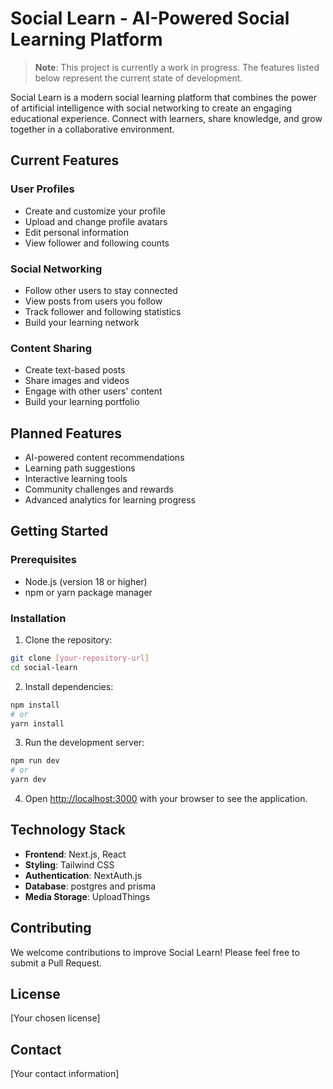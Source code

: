 # Social Learn - AI-Powered Social Learning Platform

> **Note**: This project is currently a work in progress. The features listed below represent the current state of development.

Social Learn is a modern social learning platform that combines the power of artificial intelligence with social networking to create an engaging educational experience. Connect with learners, share knowledge, and grow together in a collaborative environment.

## Current Features

### User Profiles
- Create and customize your profile
- Upload and change profile avatars
- Edit personal information
- View follower and following counts

### Social Networking
- Follow other users to stay connected
- View posts from users you follow
- Track follower and following statistics
- Build your learning network

### Content Sharing
- Create text-based posts
- Share images and videos
- Engage with other users' content
- Build your learning portfolio

## Planned Features
- AI-powered content recommendations
- Learning path suggestions
- Interactive learning tools
- Community challenges and rewards
- Advanced analytics for learning progress

## Getting Started

### Prerequisites
- Node.js (version 18 or higher)
- npm or yarn package manager

### Installation

1. Clone the repository:
```bash
git clone [your-repository-url]
cd social-learn
```

2. Install dependencies:
```bash
npm install
# or
yarn install
```

3. Run the development server:
```bash
npm run dev
# or
yarn dev
```

4. Open [http://localhost:3000](http://localhost:3000) with your browser to see the application.

## Technology Stack

- **Frontend**: Next.js, React
- **Styling**: Tailwind CSS
- **Authentication**: NextAuth.js
- **Database**: postgres and prisma
- **Media Storage**: UploadThings

## Contributing

We welcome contributions to improve Social Learn! Please feel free to submit a Pull Request.

## License

[Your chosen license]

## Contact

[Your contact information]
